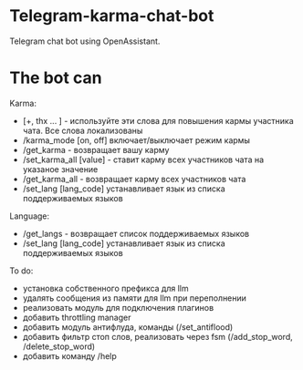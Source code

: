 # Telegram-karma-chat-bot

Telegram chat bot using OpenAssistant.

# The bot can

Karma:

- [+, thx ... ] - используйте эти слова для повышения кармы участника чата. Все слова локализованы
- /karma_mode [on, off] включает/выключает режим кармы
- /get_karma - возвращает вашу карму
- /set_karma_all [value] - ставит карму всех участников чата на указаное значение
- /get_karma_all - возвращает карму всех участников чата
- /set_lang [lang_code] устанавливает язык из списка поддерживаемых языков

Language:

- /get_langs - возвращает список поддерживаемых языков
- /set_lang [lang_code] устанавливает язык из списка поддерживаемых языков

To do:

- установка собственного префикса для llm
- удалять сообщения из памяти для llm при переполнении
- реализовать модуль для подключения плагинов
- добавить throttling manager
- добавить модуль антифлуда, команды (/set_antiflood)
- добавить фильтр стоп слов, реализовать через fsm (/add_stop_word, /delete_stop_word)
- добавить команду /help
